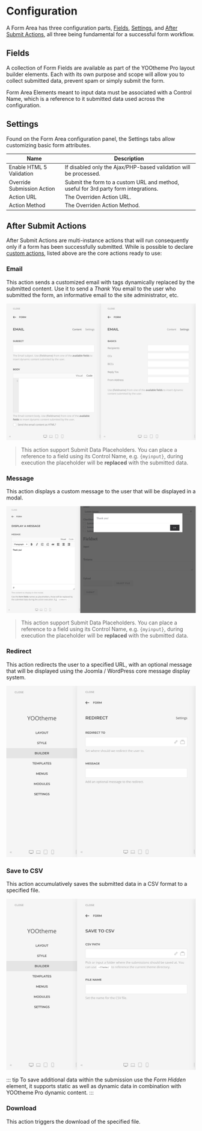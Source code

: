 # Configuration

A Form Area has three configuration parts, [Fields](#fields), [Settings](#settings), and [After Submit Actions](#after-submit-actions), all three being fundamental for a successful form workflow.

## Fields

A collection of Form Fields are available as part of the YOOtheme Pro layout builder elements. Each with its own purpose and scope will allow you to collect submitted data, prevent spam or simply submit the form.

Form Area Elements meant to input data must be associated with a Control Name, which is a reference to it submitted data used across the configuration.

## Settings

Found on the Form Area configuration panel, the Settings tabs allow customizing basic form attributes.

| Name | Description |
| ---- | ----------- |
| Enable HTML 5 Validation | If disabled only the Ajax/PHP-based validation will be processed. |
| Override Submission Action | Submit the form to a custom URL and method, useful for 3rd party form integrations. |
| Action URL | The Overriden Action URL. |
| Action Method | The Overriden Action Method. |


## After Submit Actions

After Submit Actions are multi-instance actions that will run consequently only if a form has been successfully submitted. While is possible to declare [custom actions](./advanced/custom-action.html), listed above are the core actions ready to use:

### Email

This action sends a customized email with tags dynamically replaced by the submitted content. Use it to send a _Thank You_ email to the user who submitted the form, an informative email to the site administrator, etc.

![Email Form Action](./assets/actions/email.png)

> This action support Submit Data Placeholders. You can place a reference to a field using its Control Name, e.g. `{myinput}`, during execution the placeholder will be **replaced** with the submitted data.

### Message

This action displays a custom message to the user that will be displayed in a modal.

![Message Form Action](./assets/actions/message.png)

> This action support Submit Data Placeholders. You can place a reference to a field using its Control Name, e.g. `{myinput}`, during execution the placeholder will be **replaced** with the submitted data.

### Redirect

This action redirects the user to a specified URL, with an optional message that will be displayed using the Joomla / WordPress core message display system.

![Redirect Form Action](./assets/actions/redirect.png)

### Save to CSV

This action accumulatively saves the submitted data in a CSV format to a specified file.

![Save to CSV Form Action](./assets/actions/savetocsv.png)

::: tip
To save additional data within the submission use the _Form Hidden_ element, it supports static as well as dynamic data in combination with YOOtheme Pro dynamic content.
:::

### Download

This action triggers the download of the specified file.
